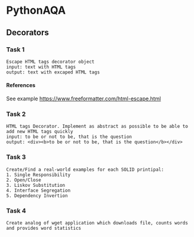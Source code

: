 # PythonAQA

## Decorators

### Task 1
```
Escape HTML tags decorator object
input: text with HTML tags
output: text with excaped HTML tags
```

#### References
See example https://www.freeformatter.com/html-escape.html

### Task 2
```
HTML tags Decorator. Implement as abstract as possible to be able to add new HTML tags quickly
input: to be or not to be, that is the question
output: <div><b>to be or not to be, that is the question</b></div>
```

### Task 3
```
Create/Find a real-world examples for each SOLID printipal:
1. Single Responsibility
2. Open/Close
3. Liskov Substitution
4. Interface Segregation
5. Dependency Invertion
```

### Task 4
```
Create analog of wget application which downloads file, counts words and provides word statistics
```
